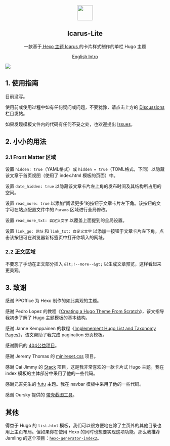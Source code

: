 
<div align="center"><img width="48" height="48" src="https://cdn.jsdelivr.net/gh/airinghost/hugo-theme-icarus-lite/static/favicon.png">
<br><h2>Icarus-Lite</h2>
</div>

<p align="center">
	一款基于<a href="https://github.com/ppoffice/hexo-theme-icarus"> Hexo 主题 Icarus </a>的卡片样式制作的单栏 Hugo 主题
</p>
<p align="center">
	<a href="README.md">English Intro</a>
</p>

![](https://hugo-theme-icarus-lite.netlify.app/images/tn.png)



## 1. 使用指南

目前没写。

使用前或使用过程中如有任何疑问或问题，不要犹豫，请点击上方的 [Discussions](https://github.com/airinghost/hugo-theme-icarus-lite/discussions) 栏目发帖。

如果发现模板文件内的代码有任何不妥之处，也欢迎提出 [Issues](https://github.com/airinghost/hugo-theme-icarus-lite/issues)。



## 2. 小小的用法

### 2.1 Front Matter 区域

设置 `hidden: true`（YAML格式）或 `hidden = true`（TOML格式，下同）以隐藏该文章于首页视图（使用了 index.html 模板的页面）中。

设置 `date_hidden: true` 以隐藏该文章卡片左上角的发布时间及其结构所占用的空间。

设置 `read_more: true` 以添加“阅读更多”的按钮于文章卡片左下角。该按钮的文字可在站点配置文件中的 `Params` 区域进行全局修改。

设置 `read_more_txt: 自定义文字` 以覆盖上面提到的全局设置。

设置 `link_go: 网址` 和 `link_txt: 自定义文字` 以添加一按钮于文章卡片左下角，点击该按钮可在浏览器新标签页中打开你填入的网址。

### 2.2 正文区域

不要忘了手动在正文部分插入 `&lt;!--more--&gt;` 以生成文章预览，这样看起来更美观。



## 3. 致谢

感谢 PPOffice 为 Hexo 制作的如此美观的主题。

感谢 Pedro Lopez 的教程《[Creating a Hugo Theme From Scratch](https://retrolog.io/blog/creating-a-hugo-theme-from-scratch/)》，该文指导我初步了解了 Hugo 主题模板的基本结构。

感谢 Janne Kemppainen 的教程《[Implemement Hugo List and Taxonomy Pages](https://pakstech.com/blog/hugo-list-page/)》，该文帮助了我完成 pagination 分页模板。

感谢腾讯的 [404公益项目](https://wj.qq.com/s2/9163450/732e/)。

感谢 Jeremy Thomas 的 [minireset.css](https://github.com/jgthms/minireset.css) 项目。

感谢 Cai Jimmy 的 [Stack](https://github.com/CaiJimmy/hugo-theme-stack) 项目，这是我非常喜欢的一款卡片式 Hugo 主题。我在 index 模板的主体部分中采用了他的一些代码。

感谢元吉先生的 [futu](https://github.com/masakichi/futu) 主题。我在 navbar 模板中采用了他的一些代码。

感谢 Oursky 提供的 [带壳截图工具](https://mockuphone.com/)。



## 其他

得益于 Hugo 的 `list.html` 模板，我们可以很方便地在除了主页外的其他目录也用上主页布局。但如果你在使用 Hexo 的同时也想要实现这项功能，那么我推荐 Jamling 的这个项目：[`hexo-generator-index2`](https://github.com/Jamling/hexo-generator-index2)。


